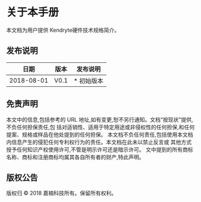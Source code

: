 # 关于本手册

本文档为用户提供 Kendryte硬件技术规格简介。

## 发布说明

| 日期       | 版本 | 发布说明   |
|------------|------|------------|
| 2018-08-01 | V0.1 | * 初始版本 |

## 免责声明

本文中的信息,包括参考的 URL 地址,如有变更,恕不另行通知。文档“按现状”提供,不负任何担保责任,包
括对适销性、适用于特定用途或非侵权性的任何担保,和任何提案、规格或样品在他处提到的任何担保。
本文档不负任何责任,包括使用本文档内信息产生的侵犯任何专利权行为的责任。本文档在此未以禁止反言或
其他方式授予任何知识产权使用许可,不管是明示许可还是暗示许可。
文中提到的所有商标名称、商标和注册商标均属其各自所有者的财产,特此声明。

## 版权公告

版权归 © 2018 嘉楠科技所有。保留所有权利。
